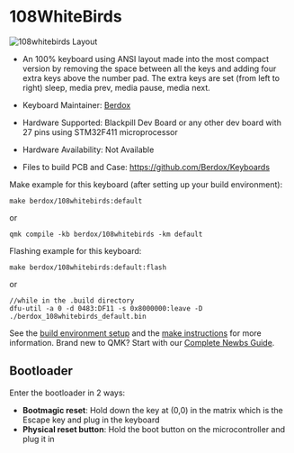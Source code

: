 # 108WhiteBirds

![108whitebirds Layout](https://i.imgur.com/o7qSlff.png)

* An 100% keyboard using ANSI layout made into the most compact version by removing the space between all the keys and adding four extra keys above the number pad. The extra keys are set (from left to right) sleep, media prev, media pause, media next.

* Keyboard Maintainer: [Berdox](https://github.com/Berdox)
* Hardware Supported:  Blackpill Dev Board or any other dev board with 27 pins using STM32F411 microprocessor
* Hardware Availability: Not Available
* Files to build PCB and Case: https://github.com/Berdox/Keyboards

Make example for this keyboard (after setting up your build environment):

    make berdox/108whitebirds:default

or

    qmk compile -kb berdox/108whitebirds -km default

Flashing example for this keyboard:

    make berdox/108whitebirds:default:flash
    
or

    //while in the .build directory
    dfu-util -a 0 -d 0483:DF11 -s 0x8000000:leave -D ./berdox_108whitebirds_default.bin

See the [build environment setup](https://docs.qmk.fm/#/getting_started_build_tools) and the [make instructions](https://docs.qmk.fm/#/getting_started_make_guide) for more information. Brand new to QMK? Start with our [Complete Newbs Guide](https://docs.qmk.fm/#/newbs).

## Bootloader

Enter the bootloader in 2 ways:

* **Bootmagic reset**: Hold down the key at (0,0) in the matrix which is the Escape key and plug in the keyboard
* **Physical reset button**: Hold the boot button on the microcontroller and plug it in
